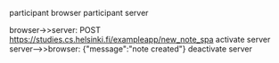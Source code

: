participant browser
participant server

browser->>server: POST https://studies.cs.helsinki.fi/exampleapp/new_note_spa
activate server
server-->>browser: {"message":"note created"}
deactivate server

